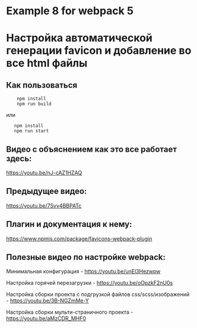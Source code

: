 # Example 8 for webpack 5
# Настройка автоматической генерации favicon и добавление во все html файлы

## Как пользоваться

```
    npm install
    npm run build
```
или

```
   npm install
   npm run start
```

## Видео с объяснением как это все работает здесь:

https://youtu.be/nJ-cAZ1HZAQ

## Предыдущее видео:

https://youtu.be/7Svv4BBPATc

## Плагин и документация к нему:

https://www.npmjs.com/package/favicons-webpack-plugin


## Полезные видео по настройке webpack:

Минимальная конфигурация - https://youtu.be/unEl3Hezwpw

Настройка горячей перезагрузки - https://youtu.be/oOpzkF2nU0s

Настройка сборки проекта с подгрузкой файлов css/scss/изображений - https://youtu.be/3B-NGZmMe-Y

Настройка сборки мульти-страничного проекта - https://youtu.be/aMzCDR_MHF0

